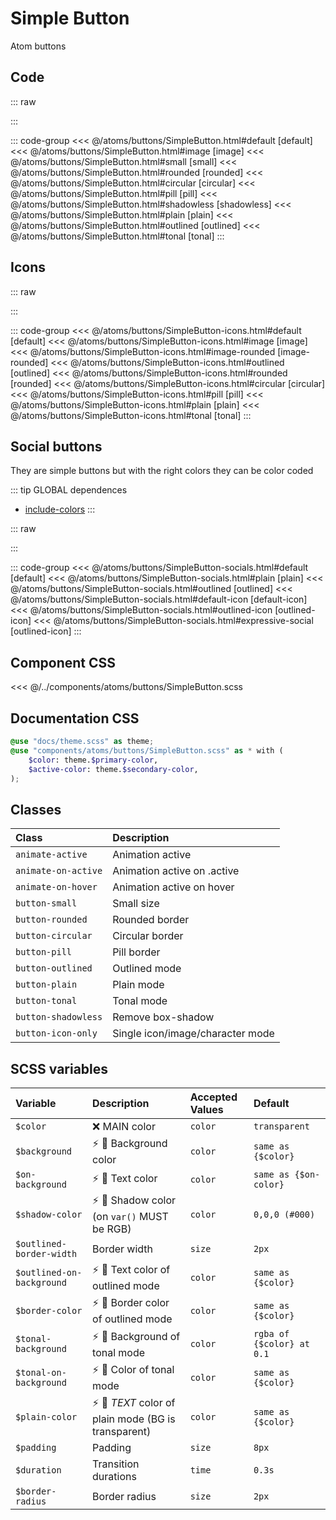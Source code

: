 # Simple Button
<Badge type="tip">Atom</Badge> <Badge type="info">buttons</Badge>

## Code

::: raw
<div class="dev-section">
    <!--@include: ../../atoms/buttons/SimpleButton.html -->
</div>
:::

::: code-group
<<< @/atoms/buttons/SimpleButton.html#default [default]
<<< @/atoms/buttons/SimpleButton.html#image [image]
<<< @/atoms/buttons/SimpleButton.html#small [small]
<<< @/atoms/buttons/SimpleButton.html#rounded [rounded]
<<< @/atoms/buttons/SimpleButton.html#circular [circular]
<<< @/atoms/buttons/SimpleButton.html#pill [pill]
<<< @/atoms/buttons/SimpleButton.html#shadowless [shadowless]
<<< @/atoms/buttons/SimpleButton.html#plain [plain]
<<< @/atoms/buttons/SimpleButton.html#outlined [outlined]
<<< @/atoms/buttons/SimpleButton.html#tonal [tonal]
:::

## Icons

::: raw
<div class="dev-section">
    <!--@include: ../../atoms/buttons/SimpleButton-icons.html -->
</div>
:::

::: code-group
<<< @/atoms/buttons/SimpleButton-icons.html#default [default]
<<< @/atoms/buttons/SimpleButton-icons.html#image [image]
<<< @/atoms/buttons/SimpleButton-icons.html#image-rounded [image-rounded]
<<< @/atoms/buttons/SimpleButton-icons.html#outlined [outlined]
<<< @/atoms/buttons/SimpleButton-icons.html#rounded [rounded]
<<< @/atoms/buttons/SimpleButton-icons.html#circular [circular]
<<< @/atoms/buttons/SimpleButton-icons.html#pill [pill]
<<< @/atoms/buttons/SimpleButton-icons.html#plain [plain]
<<< @/atoms/buttons/SimpleButton-icons.html#tonal [tonal]
:::

## Social buttons
They are simple buttons but with the right colors they can be color coded

::: tip GLOBAL dependences
- [include-colors](/global/includers/colors.md)
:::

::: raw
<div class="dev-section">
    <!--@include: ../../atoms/buttons/SimpleButton-socials.html -->
</div>
:::

::: code-group
<<< @/atoms/buttons/SimpleButton-socials.html#default [default]
<<< @/atoms/buttons/SimpleButton-socials.html#plain [plain]
<<< @/atoms/buttons/SimpleButton-socials.html#outlined [outlined]
<<< @/atoms/buttons/SimpleButton-socials.html#default-icon [default-icon]
<<< @/atoms/buttons/SimpleButton-socials.html#outlined-icon [outlined-icon]
<<< @/atoms/buttons/SimpleButton-socials.html#expressive-social [outlined-icon]
:::


## Component CSS

<<< @/../components/atoms/buttons/SimpleButton.scss

## Documentation CSS

```scss
@use "docs/theme.scss" as theme;
@use "components/atoms/buttons/SimpleButton.scss" as * with (
    $color: theme.$primary-color,
    $active-color: theme.$secondary-color,
);
```


## Classes

| Class                | Description                      |
|:---------------------|:---------------------------------|
| `animate-active`     | Animation active                 |
| `animate-on-active`  | Animation active on .active      |
| `animate-on-hover`   | Animation active on hover        |
| `button-small`       | Small size                       |
| `button-rounded`     | Rounded border                   |
| `button-circular`    | Circular border                  |
| `button-pill`        | Pill border                      |
| `button-outlined`    | Outlined mode                    |
| `button-plain`       | Plain mode                       |
| `button-tonal`       | Tonal mode                       |
| `button-shadowless`  | Remove box-shadow                |
| `button-icon-only`   | Single icon/image/character mode |

## SCSS variables

| Variable                  | Description                                                                         | Accepted Values | Default                           |
|:--------------------------|:------------------------------------------------------------------------------------|:----------------|:----------------------------------|
| `$color`                  | :x: MAIN color                                                                      | `color`         | `transparent`                     |
| `$background`             | :zap: :first_quarter_moon_with_face: Background color                               | `color`         | `same as {$color}`                |
| `$on-background`          | :zap: :first_quarter_moon_with_face: Text color                                     | `color`         | `same as {$on-color}`             |
| `$shadow-color`           | :zap: :first_quarter_moon_with_face: Shadow color (on `var()` MUST be RGB)          | `color`         | `0,0,0 (#000)`                    | 
| `$outlined-border-width`  | Border width                                                                        | `size`          | `2px`                             |
| `$outlined-on-background` | :zap: :first_quarter_moon_with_face: Text color of outlined mode                    | `color`         | `same as {$color}`                |
| `$border-color`           | :zap: :first_quarter_moon_with_face: Border color of outlined mode                  | `color`         | `same as {$color}`                |
| `$tonal-background`       | :zap: :first_quarter_moon_with_face: Background of tonal mode                       | `color`         | `rgba of {$color} at 0.1`         |
| `$tonal-on-background`    | :zap: :first_quarter_moon_with_face: Color of tonal mode                            | `color`         | `same as {$color}`                |
| `$plain-color`            | :zap: :first_quarter_moon_with_face: *TEXT* color of plain mode (BG is transparent) | `color`         | `same as {$color}`                |
| `$padding`                | Padding                                                                             | `size`          | `8px`                             |
| `$duration`               | Transition durations                                                                | `time`          | `0.3s`                            |
| `$border-radius`          | Border radius                                                                       | `size`          | `2px`                             |

<style lang="scss">
@use "docs/theme.scss" as theme;
@use "components/atoms/buttons/SimpleButton.scss" with (
    $color: theme.$primary-color,
    $active-color: theme.$secondary-color,
);
</style>
